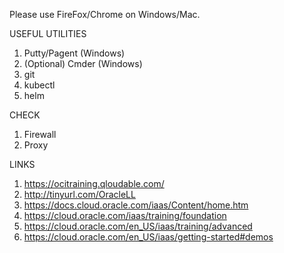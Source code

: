 Please use FireFox/Chrome on Windows/Mac.

USEFUL UTILITIES
1. Putty/Pagent (Windows)
2. (Optional) Cmder (Windows)
3. git
4. kubectl
5. helm

CHECK
1. Firewall
2. Proxy

LINKS
1. https://ocitraining.qloudable.com/
2. http://tinyurl.com/OracleLL
3. https://docs.cloud.oracle.com/iaas/Content/home.htm
4. https://cloud.oracle.com/iaas/training/foundation
5. https://cloud.oracle.com/en_US/iaas/training/advanced
6. https://cloud.oracle.com/en_US/iaas/getting-started#demos







